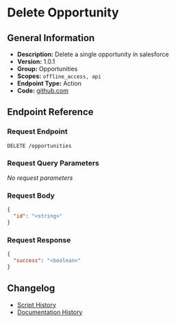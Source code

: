 <!-- BEGIN GENERATED CONTENT -->
# Delete Opportunity

## General Information

- **Description:** Delete a single opportunity in salesforce
- **Version:** 1.0.1
- **Group:** Opportunities
- **Scopes:** `offline_access, api`
- **Endpoint Type:** Action
- **Code:** [github.com](https://github.com/NangoHQ/integration-templates/tree/main/integrations/salesforce/actions/delete-opportunity.ts)


## Endpoint Reference

### Request Endpoint

`DELETE /opportunities`

### Request Query Parameters

_No request parameters_

### Request Body

```json
{
  "id": "<string>"
}
```

### Request Response

```json
{
  "success": "<boolean>"
}
```

## Changelog

- [Script History](https://github.com/NangoHQ/integration-templates/commits/main/integrations/salesforce/actions/delete-opportunity.ts)
- [Documentation History](https://github.com/NangoHQ/integration-templates/commits/main/integrations/salesforce/actions/delete-opportunity.md)

<!-- END  GENERATED CONTENT -->

